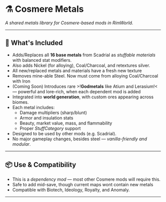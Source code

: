 # ⚗️ Cosmere Metals

*A shared metals library for Cosmere-based mods in RimWorld.*

---

## 🌌 What's Included

- Adds/Replaces all **16 base metals** from Scadrial as *stuffable materials* with balanced stat modifiers.
- Also adds Nickel (for alloying), Coal/Charcoal, and retextures silver.
- All new/replaced metals and materials have a fresh new texture
- Removes mine-able Steel. Now must come from alloying Coal/Charcoal with Iron 
- (Coming Soon) Introduces rare >!**Godmetals** like Atium and Lerasium!< — powerful and lore-rich, when each dependent mod is added
- Integrated into **world generation**, with custom ores appearing across biomes.
- Each metal includes:
    - Damage multipliers (sharp/blunt)
    - Armor and insulation stats
    - Beauty, market value, mass, and flammability
    - Proper *StuffCategory* support
- Designed to be used by other mods (e.g. Scadrial).
- No major gameplay changes, besides steel — *vanilla-friendly and modular*.

---

## 📦 Use & Compatibility

- This is a *dependency mod* — most other Cosmere mods will require this.
- Safe to add mid-save, though current maps wont contain new metals
- Compatible with Biotech, Ideology, Royalty, and Anomaly.

---
